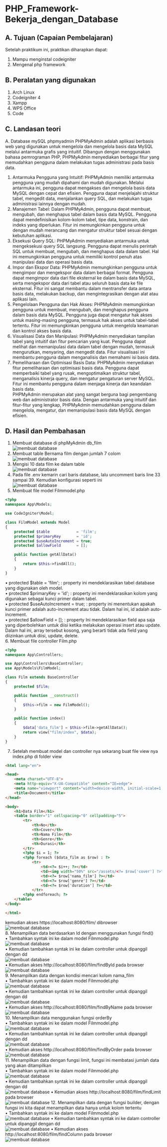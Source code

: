 # PHP_Framework-Bekerja_dengan_Database
## A. Tujuan (Capaian Pembelajaran)
Setelah praktikum ini, praktikan diharapkan dapat:  
1.	Mampu menginstal codeigniter  
2.	Mengenal php framework  
## B. Peralatan yang digunakan  
1.	Arch Linux  
2.	Codeigniter 4  
3.	Xampp  
4.	WPS Office  
5.	Code  
## C. Landasan teori  
A.	Database mySQL phpmyadmin
PHPMyAdmin adalah aplikasi berbasis web yang digunakan untuk mengelola dan mengelola basis data MySQL melalui antarmuka grafis yang intuitif. Dibangun dengan menggunakan bahasa pemrograman PHP, PHPMyAdmin menyediakan berbagai fitur yang memudahkan pengguna dalam melakukan tugas administrasi pada basis data.  
1.	Antarmuka Pengguna yang Intuitif: PHPMyAdmin memiliki antarmuka pengguna yang mudah dipahami dan mudah digunakan. Melalui antarmuka ini, pengguna dapat mengakses dan mengelola basis data MySQL dengan cepat dan efisien. Pengguna dapat menjelajahi struktur tabel, mengedit data, menjalankan query SQL, dan melakukan tugas administrasi lainnya dengan mudah.  
2.	Manajemen Tabel: Dalam PHPMyAdmin, pengguna dapat membuat, mengubah, dan menghapus tabel dalam basis data MySQL. Pengguna dapat mendefinisikan kolom-kolom tabel, tipe data, konstrain, dan indeks yang diperlukan. Fitur ini memungkinkan pengguna untuk dengan mudah merancang dan mengatur struktur tabel sesuai dengan kebutuhan aplikasi.  
3.	Eksekusi Query SQL: PHPMyAdmin menyediakan antarmuka untuk mengeksekusi query SQL langsung. Pengguna dapat menulis perintah SQL untuk membuat, mengubah, dan menghapus data dalam tabel. Hal ini memungkinkan pengguna untuk memiliki kontrol penuh atas manipulasi data dan operasi basis data.  
4.	Impor dan Ekspor Data: PHPMyAdmin memungkinkan pengguna untuk mengimpor dan mengekspor data dalam berbagai format. Pengguna dapat mengimpor data dari file eksternal ke dalam basis data MySQL, serta mengekspor data dari tabel atau seluruh basis data ke file eksternal. Fitur ini sangat membantu dalam mentransfer data antara basis data, melakukan backup, dan mengintegrasikan dengan alat atau aplikasi lain.  
5.	Pengelolaan Pengguna dan Hak Akses: PHPMyAdmin memungkinkan pengguna untuk membuat, mengubah, dan menghapus pengguna dalam basis data MySQL. Pengguna juga dapat mengatur hak akses untuk masing-masing pengguna, termasuk hak akses untuk tabel-tabel tertentu. Fitur ini memungkinkan pengguna untuk mengelola keamanan dan kontrol akses basis data.  
6.	Visualisasi Data dan Manipulasi: PHPMyAdmin menyediakan tampilan tabel yang intuitif dan fitur pencarian yang kuat. Pengguna dapat melihat dan memanipulasi data dalam tabel dengan mudah, termasuk mengurutkan, menyaring, dan mengedit data. Fitur visualisasi ini membantu pengguna dalam menganalisis dan memahami isi basis data.  
7.	Pemeliharaan dan Optimisasi Basis Data: PHPMyAdmin menyediakan fitur pemeliharaan dan optimisasi basis data. Pengguna dapat memperbaiki tabel yang rusak, mengoptimalkan struktur tabel, menganalisis kinerja query, dan mengatur pengaturan server MySQL. Fitur ini membantu pengguna dalam menjaga kinerja dan keandalan basis data.  
PHPMyAdmin merupakan alat yang sangat berguna bagi pengembang web dan administrator basis data. Dengan antarmuka yang intuitif dan fitur-fitur yang lengkap, PHPMyAdmin memudahkan pengguna dalam mengelola, mengatur, dan memanipulasi basis data MySQL dengan efisien.  
## D. Hasil dan Pembahasan  
1.	Membuat database di phpMyAdmin db_film  
![membuat database](ss/ss1.png)  
2.	Membuat table Bernama film dengan jumlah 7 colom  
![membuat database](ss/ss2.png)  
3.	Mengisi 10 data film ke dalam table  
![membuat database](ss/ss3.png)  
4.	Pada file .env kemarin cari baris database, lalu uncomment baris line 33 sampai 39. Kemudian konfigurasi seperti ini  
![membuat database](ss/ss4.png) 
5.	Membuat file model Filmmodel.php  
```php
<?php
namespace App\Models;

use CodeIgniter\Model;

class FilmModel extends Model
{
    protected $table            = 'film';
    protected $primaryKey       = 'id';
    protected $useAutoIncrement = true;
    protected $allowField       = [];

    public function getAllData()
    {
        return $this->findAll();
    }
}


```  
•	protected $table = 'film'; : property ini mendeklarasikan tabel database yang digunakan oleh model.  
•	protected $primaryKey = 'id'; : property ini mendeklarasikan kolom yang digunakan sebagai kunci primer dalam tabel.  
•	protected $useAutoIncrement = true; : property ini menentukan apakah kunci primer adalah auto-increment atau tidak. Dalam hal ini, id adalah auto-increment.  
•	protected $allowField = []; : property Ini mendeklarasikan field apa saja yang diperbolehkan untuk diisi ketika melakukan operasi insert atau update. Dalam hal ini, array tersebut kosong, yang berarti tidak ada field yang diizinkan untuk diisi, update, delete.  
6.	Membuat file controller Film.php  
```php
<?php
namespace App\Controllers;

use App\Controllers\BaseController;
use App\Models\FilmModel;

class Film extends BaseController
{
    protected $film;

    public function __construct()
    {
        $this->film = new FilmModel();
    }

    public function index()
    {
        $data['data_film'] = $this->film->getAllData();
        return view("film/index", $data);
    }
}
```  
7.	Setelah membuat model dan controller nya sekarang buat file view nya index.php di folder view  
```html
<html lang="en">

<head>
    <meta charset="UTF-8">
    <meta http-equiv="X-UA-Compatible" content="IE=edge">
    <meta name="viewport" content="width=device-width, initial-scale=1.0">
    <title>Document</title>
</head>

<body>
    <h1>Data Film</h1>
    <table border="1" cellspacing="0" cellpadding="5">
        <tr>
            <th>No</th>
            <th>Cover</th>
            <th>Nama Film</th>
            <th>Genre</th>
            <th>Durasi</th>
        </tr>
        <?php $i = 1; ?>
        <?php foreach ($data_film as $row) : ?>
            <tr>
                <td><?= $i++; ?></td>
                <td><img width="50%" src="/assets/<?= $row['cover'] ?>" alt="" srcset=""></td>
                <td><?= $row['nama_film'] ?></td>
                <td><?= $row['genre'] ?></td>
                <td><?= $row['duration'] ?></td>
            </tr>
        <?php endforeach; ?>
    </table>
</body>

</html>
```  
kemudian akses https://localhost:8080/film/ dibrowser  
![membuat database](ss/ss5.png)  
8.	Menampilkan data berdasarkan Id dengan menggunakan fungsi find()  
•	Tambahkan syntak ini ke dalam model Filmmodel.php  
![membuat database](ss/ss6.png)  
•	Kemudian tambahkan syntak ini ke dalam controller untuk dipanggil dengan dd  
![membuat database](ss/ss7.png)  
•	Kemudian akses http://localhost:8080/film/findById pada browser  
![membuat database](ss/ss8.png)  
9.	Menampilkan data dengan kondisi mencari kolom nama_film  
•	Tambahkan syntak ini ke dalam model Filmmodel.php  
![membuat database](ss/ss9.png)  
•	Kemudian tambahkan syntak ini ke dalam controller untuk dipanggil dengan dd  
![membuat database](ss/ss10.png)  
•	Kemudian akses http://localhost:8080/film/findByName pada browser  
![membuat database](ss/ss11.png)  
10.	Menampilkan data menggunakan fungsi orderBy  
•	Tambahkan syntak ini ke dalam model Filmmodel.php  
![membuat database](ss/ss12.png)  
•	Kemudian tambahkan syntak ini ke dalam controller untuk dipanggil dengan dd  
![membuat database](ss/ss13.png)  
•	Kemudian akses http://localhost:8080/film/findByOrder pada browser  
![membuat database](ss/ss14.png)  
11.	Menampilkan data dengan fungsi limit, fungsi ini membatasi jumlah data yang akan ditampilkan  
•	Tambahkan syntak ini ke dalam model Filmmodel.php  
![membuat database](ss/ss15.png)  
•	Kemudian tambahkan syntak ini ke dalam controller untuk dipanggil dengan dd  
![membuat database](ss/ss16.png) 
•	Kemudian akses http://localhost:8080/film/findLimit pada browser  
![membuat database](ss/ss17.png) 
12.	Menampilkan data dengan fungsi builder, dengan fungsi ini kita dapat menampilkan data hanya untuk kolom tertentu  
•	Tambahkan syntak ini ke dalam model Filmmodel.php  
![membuat database](ss/ss18.png) 
•	Kemudian tambahkan syntak ini ke dalam controller untuk dipanggil dengan dd  
![membuat database](ss/ss19.png) 
•	Kemudian akses http://localhost:8080/film/findColumn pada browser  
![membuat database](ss/ss20.png)  
